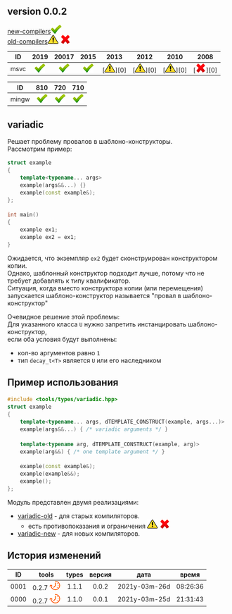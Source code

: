 
[P]: ../../icons/progress.png
[V]: ../../icons/success.png
[X]: ../../icons/failed.png
[D]: ../../icons/danger.png
[E]: ../../icons/empty.png
[N]: ../../icons/na.png

[OLD]: variadic/variadic-old.md "версия для старых компиляторов"  
[NEW]: variadic/variadic-new.md "версия для новых компиляторов"  

version 0.0.2
---

[new-compilers][NEW][![V]][NEW]  
[old-compilers][OLD][![D]][OLD] [![X]][OLD] 

| **ID**  | 2019      | 20017     | 2015      | 2013      | 2012      | 2010      | 2008      |  
|:-------:|:---------:|:---------:|:---------:|:---------:|:---------:|:---------:|:---------:|  
| msvc    | [![V]][M] | [![V]][M] | [![V]][M] | [![D]][0] | [![D]][0] | [![D]][0] | [![X]][0] |  

| **ID**  | 810       | 720       | 710       |  
|:-------:|:---------:|:---------:|:---------:|  
| mingw   | [![V]][M] | [![V]][M] | [![V]][M] |  


[M]: #variadic  "решение проблемы провалов в шаблоно-конструкторы"  

variadic
---
Решает проблему провалов в шаблоно-конструкторы.  
Рассмотрим пример:  

```cpp
struct example
{
    template<typename... args>
    example(args&&...) {}
    example(const example&);
};

int main()
{
    example ex1;
    example ex2 = ex1;
}
```
Ожидается, что экземпляр `ex2` будет сконструирован конструктором копии.  
Однако, шаблонный конструктор подходит лучше, потому что не требует добавлять к типу квалификатор.  
Ситуация, когда вместо конструктора копии (или перемещения) 
запускается шаблоно-конструктор называется "провал в шаблоно-конструктор"  

Очевидное решение этой проблемы:  
Для указанного класса `U` нужно запретить инстанцировать шаблоно-конструктор,  
если оба условия будут выполнены:  
 - кол-во аргументов равно `1`  
 - тип `decay_t<T>` является `U` или его наследником  

## Пример использования

```cpp
#include <tools/types/variadic.hpp>
struct example
{
    template<typename... args, dTEMPLATE_CONSTRUCT(example, args...)>
    example(args&&...) { /* variadic arguments */ }
    
    template<typename arg, dTEMPLATE_CONSTRUCT(example, arg)>
    example(arg&&) { /* one template argument */ }

    example(const example&);
    example(example&&);
    example();        
};
```

Модуль представлен двумя реализациями:  
  - [variadic-old][OLD] - для старых компиляторов.  
    - есть противопоказания и ограничения [![D]][OLD] [![X]][OLD] 
  - [variadic-new][NEW] - для новых компиляторов.  

История изменений 
------

| **ID** |      tools      | types | версия |     дата      |  время   |  
|:------:|:---------------:|:-----:|:------:|:-------------:|:--------:|  
|  0001  | 0.2.7 [![P]][M] | 1.1.1 | 0.0.2  | 2021y-03m-26d | 08:26:36 |  
|  0000  | 0.2.7 [![P]][M] | 1.1.0 | 0.0.1  | 2021y-03m-25d | 21:31:43 |  

